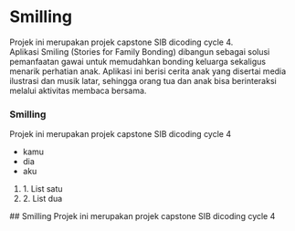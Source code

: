 # Smilling
Projek ini merupakan projek capstone SIB dicoding cycle 4. <br>
Aplikasi Smiling (Stories for Family Bonding) dibangun sebagai solusi pemanfaatan gawai untuk memudahkan bonding keluarga sekaligus menarik perhatian anak. Aplikasi ini berisi cerita anak yang disertai media ilustrasi dan musik latar, sehingga orang tua dan anak bisa berinteraksi melalui aktivitas membaca bersama.
### Smilling
Projek ini merupakan projek capstone SIB dicoding cycle 4
* kamu
* dia
* aku
<ol><li>1. List satu</li><li>2. List dua</li></ol>
## Smilling
Projek ini merupakan projek capstone SIB dicoding cycle 4
